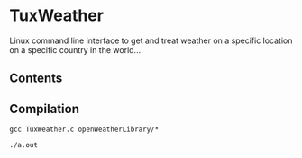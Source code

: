 # TuxWeather

Linux command line interface to get and treat weather on a specific location on a specific country in the world...

## Contents

## Compilation

```gcc TuxWeather.c openWeatherLibrary/*```

```./a.out```